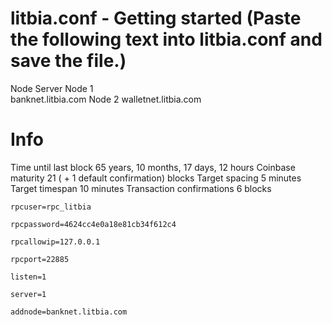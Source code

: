 # litbia.conf - Getting started (Paste the following text into litbia.conf and save the file.)
Node Server Node 1	
banknet.litbia.com
Node 2	walletnet.litbia.com



# Info

Time until last block	65 years, 10 months, 17 days, 12 hours
Coinbase maturity	21 ( + 1 default confirmation) blocks
Target spacing	5 minutes
Target timespan	10 minutes
Transaction confirmations	6 blocks


```
rpcuser=rpc_litbia
```
```
rpcpassword=4624cc4e0a18e81cb34f612c4
```
```
rpcallowip=127.0.0.1
```
```
rpcport=22885
```
```
listen=1
```
```
server=1
```
```
addnode=banknet.litbia.com
```
